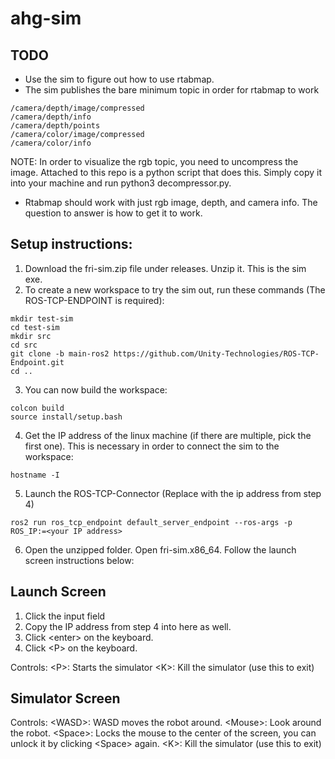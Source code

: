 # ahg-sim

## TODO
- Use the sim to figure out how to use rtabmap.
- The sim publishes the bare minimum topic in order for rtabmap to work
```
/camera/depth/image/compressed
/camera/depth/info
/camera/depth/points
/camera/color/image/compressed
/camera/color/info
```
NOTE: In order to visualize the rgb topic, you need to uncompress the image. Attached to this repo is a python script that does this. Simply copy it into your machine and run python3 decompressor.py.

- Rtabmap should work with just rgb image, depth, and camera info. The question to answer is how to get it to work.

## Setup instructions:
1) Download the fri-sim.zip file under releases. Unzip it. This is the sim exe.
2) To create a new workspace to try the sim out, run these commands (The ROS-TCP-ENDPOINT is required):
```
mkdir test-sim
cd test-sim
mkdir src
cd src
git clone -b main-ros2 https://github.com/Unity-Technologies/ROS-TCP-Endpoint.git
cd ..
```
3) You can now build the workspace:
```
colcon build
source install/setup.bash
```
4) Get the IP address of the linux machine (if there are multiple, pick the first one). This is necessary in order to connect the sim to the workspace:
```
hostname -I
```
5) Launch the ROS-TCP-Connector (Replace <your IP address> with the ip address from step 4)
```
ros2 run ros_tcp_endpoint default_server_endpoint --ros-args -p ROS_IP:=<your IP address>
```

6) Open the unzipped folder. Open fri-sim.x86_64. Follow the launch screen instructions below:


## Launch Screen
1) Click the input field
2) Copy the IP address from step 4 into here as well.
3) Click \<enter\> on the keyboard.
4) Click \<P\> on the keyboard.

Controls:
\<P\>: Starts the simulator
\<K\>: Kill the simulator (use this to exit)

## Simulator Screen
Controls:
\<WASD\>: WASD moves the robot around.
\<Mouse\>: Look around the robot.
\<Space\>: Locks the mouse to the center of the screen, you can unlock it by clicking \<Space\> again.
\<K\>: Kill the simulator (use this to exit)
